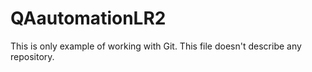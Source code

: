 # QAautomationLR2
This is only example of working with Git.
This file doesn't describe any repository.
